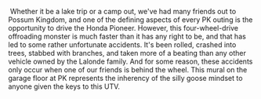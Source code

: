 &nbsp;Whether it be a lake trip or a camp out, we've had many friends out to Possum Kingdom, and one of the defining aspects of every PK outing is the opportunity to drive the Honda Pioneer. However, this four-wheel-drive offroading monster is much faster than it has any right to be, and that has led to some rather unfortunate accidents. It's been rolled, crashed into trees, stabbed with branches, and taken more of a beating than any other vehicle owned by the Lalonde family. And for some reason, these accidents only occur when one of our friends is behind the wheel. This mural on the garage floor at PK represents the inherency of the silly goose mindset to anyone given the keys to this UTV. 
